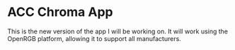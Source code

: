 # ACC Chroma App

This is the new version of the app I will be working on. It will work using the OpenRGB platform, allowing it to support all manufacturers.

